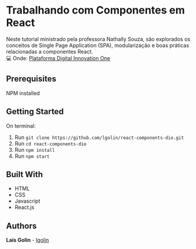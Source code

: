 # Trabalhando com Componentes em React

Neste tutorial ministrado pela professora Nathally Souza, são explorados os conceitos de Single Page Application (SPA), modularização e boas práticas relacionadas a componentes React.<br>
:computer: Onde: [Plataforma Digital Innovation One](https://web.digitalinnovation.one/course/trabalhando-com-componentes-em-react/learning/09f6293e-9bb0-4eb2-b4a7-f677571de6da?back=/track/localizalabs-react-developer)

## Prerequisites

NPM installed

## Getting Started

On terminal:

1. Run `git clone https://github.com/lgolin/react-components-dio.git`
2. Run `cd react-components-dio`
3. Run `npm install`
4. Run `npm start`

## Built With

- HTML
- CSS
- Javascript
- React.js

## Authors

**Laís Golin** - [lgolin](https://github.com/lgolin)
